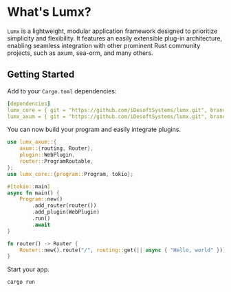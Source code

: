 # What's Lumx?

`Lumx` is a lightweight, modular application framework designed to prioritize simplicity and flexibility. It features an easily extensible plug-in architecture, enabling seamless integration with other prominent Rust community projects, such as axum, sea-orm, and many others.

## Getting Started

Add to your `Cargo.toml` dependencies:

```yml
[dependencies]
lumx_core = { git = "https://github.com/iDesoftSystems/lumx.git", branch = "main" }
lumx_axum = { git = "https://github.com/iDesoftSystems/lumx.git", branch = "main" }
```

You can now build your program and easily integrate plugins.

```rust
use lumx_axum::{
    axum::{routing, Router},
    plugin::WebPlugin,
    router::ProgramRoutable,
};
use lumx_core::{program::Program, tokio};

#[tokio::main]
async fn main() {
    Program::new()
        .add_router(router())
        .add_plugin(WebPlugin)
        .run()
        .await
}

fn router() -> Router {
    Router::new().route("/", routing::get(|| async { "Hello, world" }))
}
```

Start your app.

```bash
cargo run
```
